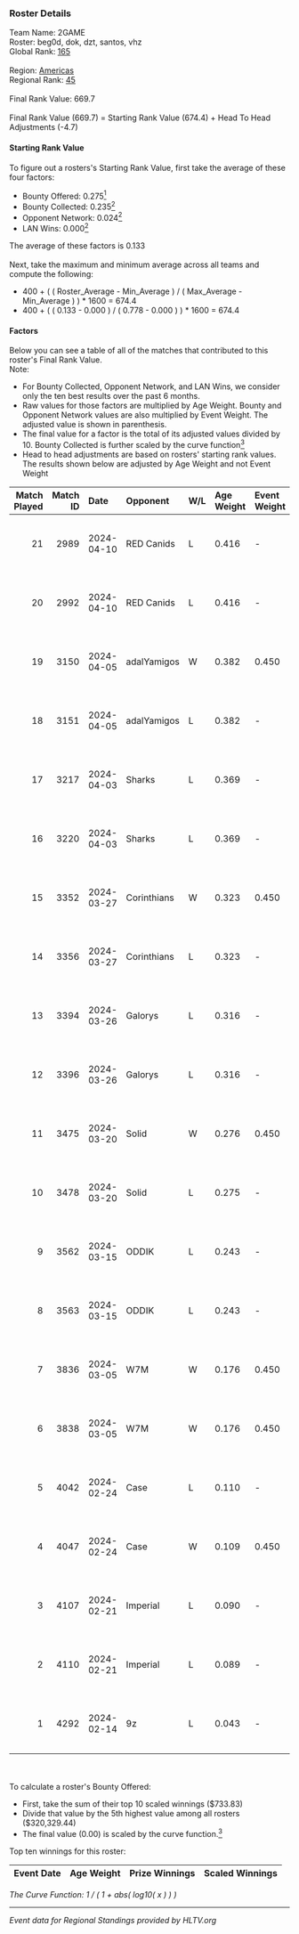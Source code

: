 ### Roster Details<br />
Team Name: 2GAME<br />
Roster: beg0d, dok, dzt, santos, vhz<br />
Global Rank: [165](../standings_global.md)<br />
<br />
Region: [Americas]( ../standings_americas.md)<br />
Regional Rank: [45]( ../standings_americas.md)<br />
<br />
Final Rank Value:  669.7<br />
<br />
Final Rank Value (669.7) = Starting Rank Value (674.4) + Head To Head Adjustments (-4.7)<br />

#### Starting Rank Value<br />
To figure out a rosters's Starting Rank Value, first take the average of these four factors:<br />
- Bounty Offered: 0.275[<sup>1</sup>](#table2)
- Bounty Collected: 0.235[<sup>2</sup>](#table1)
- Opponent Network: 0.024[<sup>2</sup>](#table1)
- LAN Wins: 0.000[<sup>2</sup>](#table1)

The average of these factors is 0.133<br />
<br />
Next, take the maximum and minimum average across all teams and compute the following:<br />
- 400 + ( ( Roster_Average - Min_Average ) / ( Max_Average - Min_Average ) ) * 1600 = 674.4
- 400 + ( ( 0.133 - 0.000 ) / ( 0.778 - 0.000 ) ) * 1600 = 674.4


#### Factors<br />
Below you can see a table of all of the matches that contributed to this roster's Final Rank Value.<br />
Note:<br />

- For Bounty Collected, Opponent Network, and LAN Wins, we consider only the ten best results over the past 6 months.
- Raw values for those factors are multiplied by Age Weight. Bounty and Opponent Network values are also multiplied by Event Weight. The adjusted value is shown in parenthesis.
- The final value for a factor is the total of its adjusted values divided by 10. Bounty Collected is further scaled by the curve function[<sup>3</sup>](#curveFunction)
- Head to head adjustments are based on rosters' starting rank values. The results shown below are adjusted by Age Weight and not Event Weight
<span id="table1"></span><br />


| Match Played | Match ID | Date       | Opponent    | W/L | Age Weight | Event Weight | Bounty Collected | Opponent Network | LAN Wins  | H2H Adj. | Roster                       |
| -: | -: | :- | :- | :- | :- | :- | :- | :- | :- | -: | :- |
|           21 |     2989 | 2024-04-10 | RED Canids  | L   | 0.416      | -            | -                | -                | -         |    -1.15 | beg0d, dok, dzt, santos, vhz |
|           20 |     2992 | 2024-04-10 | RED Canids  | L   | 0.416      | -            | -                | -                | -         |    -1.16 | beg0d, dok, dzt, santos, vhz |
|           19 |     3150 | 2024-04-05 | adalYamigos | W   | 0.382      | 0.450        | 0.000 (0.000)    | 0.060 (0.010)    | 0 (0.000) |     5.19 | beg0d, dok, dzt, santos, vhz |
|           18 |     3151 | 2024-04-05 | adalYamigos | L   | 0.382      | -            | -                | -                | -         |    -7.00 | beg0d, dok, dzt, santos, vhz |
|           17 |     3217 | 2024-04-03 | Sharks      | L   | 0.369      | -            | -                | -                | -         |    -1.83 | beg0d, dok, dzt, santos, vhz |
|           16 |     3220 | 2024-04-03 | Sharks      | L   | 0.369      | -            | -                | -                | -         |    -1.86 | beg0d, dok, dzt, santos, vhz |
|           15 |     3352 | 2024-03-27 | Corinthians | W   | 0.323      | 0.450        | 0.000 (0.000)    | 0.045 (0.007)    | 0 (0.000) |     2.92 | beg0d, dok, dzt, santos, vhz |
|           14 |     3356 | 2024-03-27 | Corinthians | L   | 0.323      | -            | -                | -                | -         |    -7.38 | beg0d, dok, dzt, santos, vhz |
|           13 |     3394 | 2024-03-26 | Galorys     | L   | 0.316      | -            | -                | -                | -         |    -2.33 | beg0d, dok, dzt, santos, vhz |
|           12 |     3396 | 2024-03-26 | Galorys     | L   | 0.316      | -            | -                | -                | -         |    -2.37 | beg0d, dok, dzt, santos, vhz |
|           11 |     3475 | 2024-03-20 | Solid       | W   | 0.276      | 0.450        | 0.024 (0.003)    | 0.807 (0.100)    | 0 (0.000) |     6.72 | beg0d, dok, dzt, santos, vhz |
|           10 |     3478 | 2024-03-20 | Solid       | L   | 0.275      | -            | -                | -                | -         |    -1.97 | beg0d, dok, dzt, santos, vhz |
|            9 |     3562 | 2024-03-15 | ODDIK       | L   | 0.243      | -            | -                | -                | -         |    -1.16 | beg0d, dok, dzt, santos, vhz |
|            8 |     3563 | 2024-03-15 | ODDIK       | L   | 0.243      | -            | -                | -                | -         |    -1.17 | beg0d, dok, dzt, santos, vhz |
|            7 |     3836 | 2024-03-05 | W7M         | W   | 0.176      | 0.450        | 0.007 (0.001)    | 0.519 (0.041)    | 0 (0.000) |     3.93 | beg0d, dok, dzt, santos, vhz |
|            6 |     3838 | 2024-03-05 | W7M         | W   | 0.176      | 0.450        | 0.007 (0.001)    | 0.519 (0.041)    | 0 (0.000) |     3.97 | beg0d, dok, dzt, santos, vhz |
|            5 |     4042 | 2024-02-24 | Case        | L   | 0.110      | -            | -                | -                | -         |    -0.66 | beg0d, dok, dzt, santos, vhz |
|            4 |     4047 | 2024-02-24 | Case        | W   | 0.109      | 0.450        | 0.029 (0.001)    | 0.778 (0.038)    | 0 (0.000) |     2.81 | beg0d, dok, dzt, santos, vhz |
|            3 |     4107 | 2024-02-21 | Imperial    | L   | 0.090      | -            | -                | -                | -         |    -0.10 | beg0d, dok, dzt, santos, vhz |
|            2 |     4110 | 2024-02-21 | Imperial    | L   | 0.089      | -            | -                | -                | -         |    -0.10 | beg0d, dok, dzt, santos, vhz |
|            1 |     4292 | 2024-02-14 | 9z          | L   | 0.043      | -            | -                | -                | -         |    -0.01 | beg0d, dok, dzt, santos, vhz |

<br />
<span id="table2"></span><br />
To calculate a roster's Bounty Offered:<br />

- First, take the sum of their top 10 scaled winnings ($733.83)
- Divide that value by the 5th highest value among all rosters ($320,329.44)
- The final value (0.00) is scaled by the curve function.[<sup>3</sup>](#curveFunction)

Top ten winnings for this roster:<br />

| Event Date | Age Weight | Prize Winnings | Scaled Winnings |
| :- | -: | :- | :- |


<span id="curveFunction"></span>_The Curve Function: 1 / ( 1 + abs( log10( x ) ) )_<br />

---
_Event data for Regional Standings provided by HLTV.org_<br />
